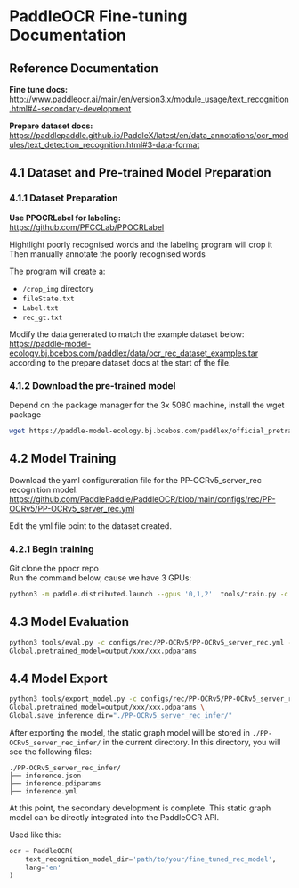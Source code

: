 # PaddleOCR Fine-tuning Documentation

## Reference Documentation

**Fine tune docs:**  
http://www.paddleocr.ai/main/en/version3.x/module_usage/text_recognition.html#4-secondary-development

**Prepare dataset docs:**  
https://paddlepaddle.github.io/PaddleX/latest/en/data_annotations/ocr_modules/text_detection_recognition.html#3-data-format

## 4.1 Dataset and Pre-trained Model Preparation

### 4.1.1 Dataset Preparation

**Use PPOCRLabel for labeling:**  
https://github.com/PFCCLab/PPOCRLabel

Hightlight poorly recognised words and the labeling program will crop it  
Then manually annotate the poorly recognised words

The program will create a:
- `/crop_img` directory
- `fileState.txt`
- `Label.txt`
- `rec_gt.txt`

Modify the data generated to match the example dataset below:  
https://paddle-model-ecology.bj.bcebos.com/paddlex/data/ocr_rec_dataset_examples.tar  
according to the prepare dataset docs at the start of the file.

### 4.1.2 Download the pre-trained model

Depend on the package manager for the 3x 5080 machine, install the wget package

```bash
wget https://paddle-model-ecology.bj.bcebos.com/paddlex/official_pretrained_model/PP-OCRv5_server_rec_pretrained.pdparams
```

## 4.2 Model Training

Download the yaml configureration file for the PP-OCRv5_server_rec recognition model:  
https://github.com/PaddlePaddle/PaddleOCR/blob/main/configs/rec/PP-OCRv5/PP-OCRv5_server_rec.yml

Edit the yml file point to the dataset created.

### 4.2.1 Begin training

Git clone the ppocr repo  
Run the command below, cause we have 3 GPUs:

```bash
python3 -m paddle.distributed.launch --gpus '0,1,2'  tools/train.py -c configs/rec/PP-OCRv5/PP-OCRv5_server_rec.yml -o Global.pretrained_model=./PP-OCRv5_server_rec_pretrained.pdparams
```

## 4.3 Model Evaluation

```bash
python3 tools/eval.py -c configs/rec/PP-OCRv5/PP-OCRv5_server_rec.yml -o \
Global.pretrained_model=output/xxx/xxx.pdparams
```

## 4.4 Model Export

```bash
python3 tools/export_model.py -c configs/rec/PP-OCRv5/PP-OCRv5_server_rec.yml -o \
Global.pretrained_model=output/xxx/xxx.pdparams \
Global.save_inference_dir="./PP-OCRv5_server_rec_infer/"
```

After exporting the model, the static graph model will be stored in `./PP-OCRv5_server_rec_infer/` in the current directory. In this directory, you will see the following files:

```
./PP-OCRv5_server_rec_infer/
├── inference.json
├── inference.pdiparams
├── inference.yml
```

At this point, the secondary development is complete. This static graph model can be directly integrated into the PaddleOCR API.

Used like this:

```python
ocr = PaddleOCR(
    text_recognition_model_dir='path/to/your/fine_tuned_rec_model',
    lang='en'
)
```
